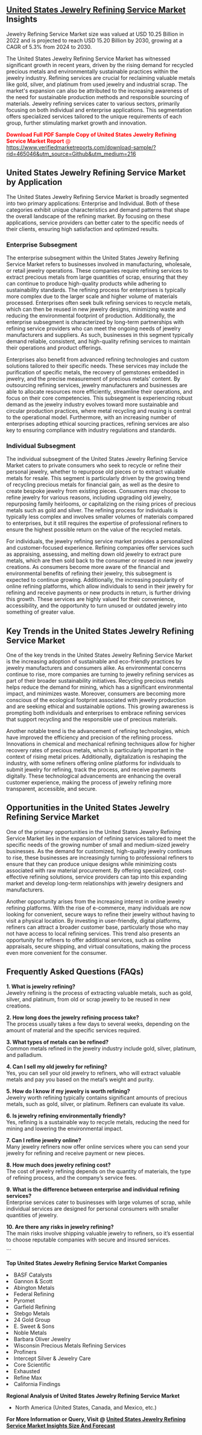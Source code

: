 <h2><a href="https://www.verifiedmarketreports.com/download-sample/?rid=465046&amp;utm_source=Github&amp;utm_medium=216" target="_blank">United States Jewelry Refining Service Market</a> Insights</h2><p>Jewelry Refining Service Market size was valued at USD 10.25 Billion in 2022 and is projected to reach USD 15.20 Billion by 2030, growing at a CAGR of 5.3% from 2024 to 2030.</p><p><p>The United States Jewelry Refining Service Market has witnessed significant growth in recent years, driven by the rising demand for recycled precious metals and environmentally sustainable practices within the jewelry industry. Refining services are crucial for reclaiming valuable metals like gold, silver, and platinum from used jewelry and industrial scrap. The market's expansion can also be attributed to the increasing awareness of the need for sustainable production methods and responsible sourcing of materials. Jewelry refining services cater to various sectors, primarily focusing on both individual and enterprise applications. This segmentation offers specialized services tailored to the unique requirements of each group, further stimulating market growth and innovation.</p><p><p><span class=""><span style="color: #ff0000;"><strong>Download Full PDF Sample Copy of United States Jewelry Refining Service Market Report</strong> @ </span><a href="https://www.verifiedmarketreports.com/download-sample/?rid=465046&amp;utm_source=Github&amp;utm_medium=216" target="_blank">https://www.verifiedmarketreports.com/download-sample/?rid=465046&amp;utm_source=Github&amp;utm_medium=216</a></span></p></p><h2>United States Jewelry Refining Service Market by Application</h2><p>The United States Jewelry Refining Service Market is broadly segmented into two primary applications: Enterprise and Individual. Both of these categories exhibit unique characteristics and demand patterns that shape the overall landscape of the refining market. By focusing on these applications, service providers can better cater to the specific needs of their clients, ensuring high satisfaction and optimized results.</p><h3>Enterprise Subsegment</h3><p>The enterprise subsegment within the United States Jewelry Refining Service Market refers to businesses involved in manufacturing, wholesale, or retail jewelry operations. These companies require refining services to extract precious metals from large quantities of scrap, ensuring that they can continue to produce high-quality products while adhering to sustainability standards. The refining process for enterprises is typically more complex due to the larger scale and higher volume of materials processed. Enterprises often seek bulk refining services to recycle metals, which can then be reused in new jewelry designs, minimizing waste and reducing the environmental footprint of production. Additionally, the enterprise subsegment is characterized by long-term partnerships with refining service providers who can meet the ongoing needs of jewelry manufacturers and suppliers. As such, businesses in this segment typically demand reliable, consistent, and high-quality refining services to maintain their operations and product offerings.</p><p>Enterprises also benefit from advanced refining technologies and custom solutions tailored to their specific needs. These services may include the purification of specific metals, the recovery of gemstones embedded in jewelry, and the precise measurement of precious metals' content. By outsourcing refining services, jewelry manufacturers and businesses are able to allocate resources more efficiently, streamline their operations, and focus on their core competencies. This subsegment is experiencing robust demand as the jewelry industry evolves toward more sustainable and circular production practices, where metal recycling and reusing is central to the operational model. Furthermore, with an increasing number of enterprises adopting ethical sourcing practices, refining services are also key to ensuring compliance with industry regulations and standards.</p><h3>Individual Subsegment</h3><p>The individual subsegment of the United States Jewelry Refining Service Market caters to private consumers who seek to recycle or refine their personal jewelry, whether to repurpose old pieces or to extract valuable metals for resale. This segment is particularly driven by the growing trend of recycling precious metals for financial gain, as well as the desire to create bespoke jewelry from existing pieces. Consumers may choose to refine jewelry for various reasons, including upgrading old jewelry, repurposing family heirlooms, or capitalizing on the rising prices of precious metals such as gold and silver. The refining process for individuals is typically less complex and involves smaller volumes of materials compared to enterprises, but it still requires the expertise of professional refiners to ensure the highest possible return on the value of the recycled metals.</p><p>For individuals, the jewelry refining service market provides a personalized and customer-focused experience. Refining companies offer services such as appraising, assessing, and melting down old jewelry to extract pure metals, which are then sold back to the consumer or reused in new jewelry creations. As consumers become more aware of the financial and environmental benefits of refining their jewelry, this subsegment is expected to continue growing. Additionally, the increasing popularity of online refining platforms, which allow individuals to send in their jewelry for refining and receive payments or new products in return, is further driving this growth. These services are highly valued for their convenience, accessibility, and the opportunity to turn unused or outdated jewelry into something of greater value.</p><h2>Key Trends in the United States Jewelry Refining Service Market</h2><p>One of the key trends in the United States Jewelry Refining Service Market is the increasing adoption of sustainable and eco-friendly practices by jewelry manufacturers and consumers alike. As environmental concerns continue to rise, more companies are turning to jewelry refining services as part of their broader sustainability initiatives. Recycling precious metals helps reduce the demand for mining, which has a significant environmental impact, and minimizes waste. Moreover, consumers are becoming more conscious of the ecological footprint associated with jewelry production and are seeking ethical and sustainable options. This growing awareness is prompting both individuals and enterprises to embrace refining services that support recycling and the responsible use of precious materials.</p><p>Another notable trend is the advancement of refining technologies, which have improved the efficiency and precision of the refining process. Innovations in chemical and mechanical refining techniques allow for higher recovery rates of precious metals, which is particularly important in the context of rising metal prices. Additionally, digitalization is reshaping the industry, with some refiners offering online platforms for individuals to submit jewelry for refining, track the process, and receive payments digitally. These technological advancements are enhancing the overall customer experience, making the process of jewelry refining more transparent, accessible, and secure.</p><h2>Opportunities in the United States Jewelry Refining Service Market</h2><p>One of the primary opportunities in the United States Jewelry Refining Service Market lies in the expansion of refining services tailored to meet the specific needs of the growing number of small and medium-sized jewelry businesses. As the demand for customized, high-quality jewelry continues to rise, these businesses are increasingly turning to professional refiners to ensure that they can produce unique designs while minimizing costs associated with raw material procurement. By offering specialized, cost-effective refining solutions, service providers can tap into this expanding market and develop long-term relationships with jewelry designers and manufacturers.</p><p>Another opportunity arises from the increasing interest in online jewelry refining platforms. With the rise of e-commerce, many individuals are now looking for convenient, secure ways to refine their jewelry without having to visit a physical location. By investing in user-friendly, digital platforms, refiners can attract a broader customer base, particularly those who may not have access to local refining services. This trend also presents an opportunity for refiners to offer additional services, such as online appraisals, secure shipping, and virtual consultations, making the process even more convenient for the consumer.</p><h2>Frequently Asked Questions (FAQs)</h2><p><strong>1. What is jewelry refining?</strong><br>Jewelry refining is the process of extracting valuable metals, such as gold, silver, and platinum, from old or scrap jewelry to be reused in new creations.</p><p><strong>2. How long does the jewelry refining process take?</strong><br>The process usually takes a few days to several weeks, depending on the amount of material and the specific services required.</p><p><strong>3. What types of metals can be refined?</strong><br>Common metals refined in the jewelry industry include gold, silver, platinum, and palladium.</p><p><strong>4. Can I sell my old jewelry for refining?</strong><br>Yes, you can sell your old jewelry to refiners, who will extract valuable metals and pay you based on the metal’s weight and purity.</p><p><strong>5. How do I know if my jewelry is worth refining?</strong><br>Jewelry worth refining typically contains significant amounts of precious metals, such as gold, silver, or platinum. Refiners can evaluate its value.</p><p><strong>6. Is jewelry refining environmentally friendly?</strong><br>Yes, refining is a sustainable way to recycle metals, reducing the need for mining and lowering the environmental impact.</p><p><strong>7. Can I refine jewelry online?</strong><br>Many jewelry refiners now offer online services where you can send your jewelry for refining and receive payment or new pieces.</p><p><strong>8. How much does jewelry refining cost?</strong><br>The cost of jewelry refining depends on the quantity of materials, the type of refining process, and the company’s service fees.</p><p><strong>9. What is the difference between enterprise and individual refining services?</strong><br>Enterprise services cater to businesses with large volumes of scrap, while individual services are designed for personal consumers with smaller quantities of jewelry.</p><p><strong>10. Are there any risks in jewelry refining?</strong><br>The main risks involve shipping valuable jewelry to refiners, so it’s essential to choose reputable companies with secure and insured services.</p>```</p><p><strong>Top United States Jewelry Refining Service Market Companies</strong></p><div data-test-id=""><p><li>BASF Catalysts</li><li> Gannon & Scott</li><li> Abington Metals</li><li> Federal Refining</li><li> Pyromet</li><li> Garfield Refining</li><li> Stebgo Metals</li><li> 24 Gold Group</li><li> E. Sweet & Sons</li><li> Noble Metals</li><li> Barbara Oliver Jewelry</li><li> Wisconsin Precious Metals Refining Services</li><li> Profiners</li><li> Intercept Silver & Jewelry Care</li><li> Core Scientific</li><li> Exhausted</li><li> Refine Max</li><li> California Findings</li></p><div><strong>Regional Analysis of&nbsp;United States Jewelry Refining Service Market</strong></div><ul><li dir="ltr"><p dir="ltr">North America&nbsp;(United States, Canada, and Mexico, etc.)</p></li></ul><p><strong>For More Information or Query, Visit @&nbsp;</strong><strong><a href="https://www.verifiedmarketreports.com/product/jewelry-refining-service-market/?utm_source=Github&amp;utm_medium=216" target="_blank">United States Jewelry Refining Service Market Insights Size And Forecast</a></strong></p></div>
